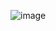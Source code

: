 ![image](https://user-images.githubusercontent.com/77121931/227708811-084f3754-7a48-433d-abda-a9a5aa89a2ac.png)
